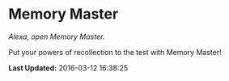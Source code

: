 # Memory Master
*Alexa, open Memory Master.*

Put your powers of recollection to the test with Memory Master!

**Last Updated:** 2016-03-12 16:38:25